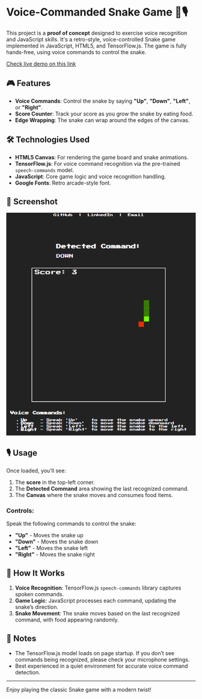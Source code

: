 # Voice-Commanded Snake Game 🐍🎙️

This project is a **proof of concept** designed to exercise voice recognition and JavaScript skills. It's a retro-style, voice-controlled Snake game implemented in JavaScript, HTML5, and TensorFlow.js. The game is fully hands-free, using voice commands to control the snake.

[Check live demo on this link](https://evandrosouza89.github.io/js-snake/index.html)

## 🎮 Features

- **Voice Commands**: Control the snake by saying **"Up"**, **"Down"**, **"Left"**, or **"Right"**.
- **Score Counter**: Track your score as you grow the snake by eating food.
- **Edge Wrapping**: The snake can wrap around the edges of the canvas.

## 🛠️ Technologies Used

- **HTML5 Canvas**: For rendering the game board and snake animations.
- **TensorFlow.js**: For voice command recognition via the pre-trained `speech-commands` model.
- **JavaScript**: Core game logic and voice recognition handling.
- **Google Fonts**: Retro arcade-style font.

## 📸 Screenshot

![Voice-Commanded Snake Game](/assets/screenshot.png)

## 🎙️ Usage

Once loaded, you’ll see:
1. The **score** in the top-left corner.
2. The **Detected Command** area showing the last recognized command.
3. The **Canvas** where the snake moves and consumes food items.

### Controls:
Speak the following commands to control the snake:
- **"Up"** - Moves the snake up
- **"Down"** - Moves the snake down
- **"Left"** - Moves the snake left
- **"Right"** - Moves the snake right

## 🤖 How It Works

1. **Voice Recognition**: TensorFlow.js `speech-commands` library captures spoken commands.
2. **Game Logic**: JavaScript processes each command, updating the snake’s direction.
3. **Snake Movement**: The snake moves based on the last recognized command, with food appearing randomly.

## 📝 Notes

- The TensorFlow.js model loads on page startup. If you don’t see commands being recognized, please check your microphone settings.
- Best experienced in a quiet environment for accurate voice command detection.

---

Enjoy playing the classic Snake game with a modern twist!
